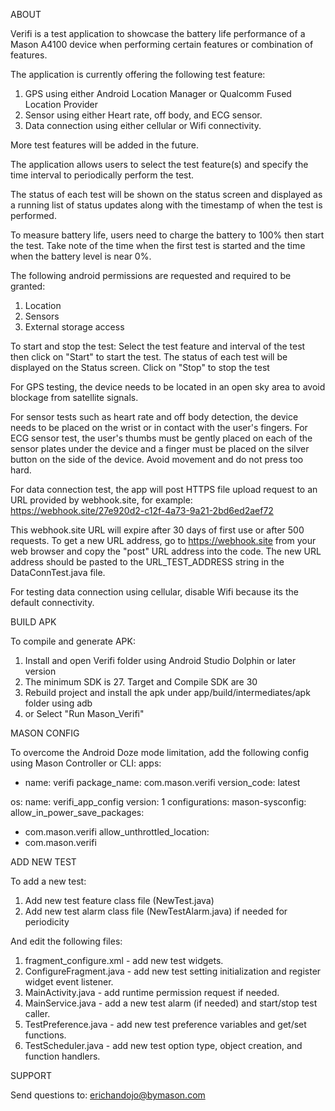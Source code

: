 ABOUT

Verifi is a test application to showcase the battery life performance of a Mason A4100 device
when performing certain features or combination of features.

The application is currently offering the following test feature:
1. GPS using either Android Location Manager or Qualcomm Fused Location Provider
2. Sensor using either Heart rate, off body, and ECG sensor.
3. Data connection using either cellular or Wifi connectivity.

More test features will be added in the future.

The application allows users to select the test feature(s) and specify the time interval
to periodically perform the test.

The status of each test will be shown on the status screen and displayed as a running list of status
updates along with the timestamp of when the test is performed.

To measure battery life, users need to charge the battery to 100% then start the test.
Take note of the time when the first test is started and the time when the battery level is near 0%.

The following android permissions are requested and required to be granted:
1. Location 
2. Sensors
3. External storage access

To start and stop the test:
Select the test feature and interval of the test then click on "Start" to start the test.
The status of each test will be displayed on the Status screen.
Click on "Stop" to stop the test

For GPS testing, the device needs to be located in an open sky area to avoid blockage from 
satellite signals.

For sensor tests such as heart rate and off body detection, the device needs to be placed on the 
wrist or in contact with the user's fingers. For ECG sensor test, the user's thumbs must be gently 
placed on each of the sensor plates under the device and a finger must be placed on the silver 
button on the side of the device. Avoid movement and do not press too hard.

For data connection test, the app will post HTTPS file upload request to an URL provided by
webhook.site, for example:
https://webhook.site/27e920d2-c12f-4a73-9a21-2bd6ed2aef72

This webhook.site URL will expire after 30 days of first use or after 500 requests.
To get a new URL address, go to https://webhook.site from your web browser and
copy the "post" URL address into the code.
The new URL address should be pasted to the URL_TEST_ADDRESS string in the DataConnTest.java file.

For testing data connection using cellular, disable Wifi because its the default connectivity. 

BUILD APK

To compile and generate APK:
1. Install and open Verifi folder using Android Studio Dolphin or later version
2. The minimum SDK is 27. Target and Compile SDK are 30
3. Rebuild project and install the apk under app/build/intermediates/apk folder using adb
4. or Select "Run Mason_Verifi"


MASON CONFIG

To overcome the Android Doze mode limitation, add the following config using
Mason Controller or CLI:
apps:
- name: verifi
  package_name: com.mason.verifi
  version_code: latest

os:
name: verifi_app_config
version: 1
configurations:
mason-sysconfig:
allow_in_power_save_packages:
- com.mason.verifi
allow_unthrottled_location:
- com.mason.verifi


ADD NEW TEST

To add a new test:
1. Add new test feature class file (NewTest.java)
2. Add new test alarm class file (NewTestAlarm.java) if needed for periodicity

And edit the following files:

1. fragment_configure.xml - add new test widgets.
2. ConfigureFragment.java - add new test setting initialization and register widget event listener.
3. MainActivity.java      - add runtime permission request if needed.
4. MainService.java       - add a new test alarm (if needed) and start/stop test caller.
5. TestPreference.java    - add new test preference variables and get/set functions.
6. TestScheduler.java     - add new test option type, object creation, and function handlers.


SUPPORT

Send questions to: erichandojo@bymason.com 